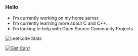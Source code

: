 ### Hello 

<!--
**TheLlamainator/TheLlamainator** is a ✨ _special_ ✨ repository because its `README.md` (this file) appears on your GitHub profile.

Here are some ideas to get you started:

- 🔭 I’m currently working on my home server.
- 🌱 I’m currently learning more about C and C++.
- 🤔 I’m looking to help with Open Source Community Projects
-->
-  I’m currently working on my home server.
-  I’m currently learning more about C and C++.
-  I’m looking to help with Open Source Community Projects

![Leetcode Stats](https://leetcard.jacoblin.cool/TheLlamainator?theme=unicorn&font=Mina)

[![Gist Card](https://github-readme-stats.vercel.app/api/gist?id=bbfce31e0217a3689c8d961a356cb10d)](https://gist.github.com/Yizack/bbfce31e0217a3689c8d961a356cb10d/)
